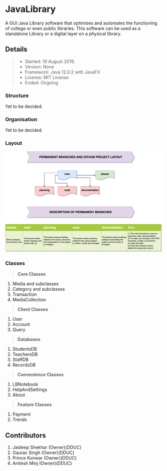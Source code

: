 # JavaLibrary

A GUI Java Library software that optimises and automates the functioning of college or even public libraries.
This software can be used as a standalone Library or a digital layer on a physical library.

Details
--------------------------------------
  >* Started: 19 August 2019.
  >* Version: None
  >* Framework: Java 12.0.2 with JavaFX
  >* License: MIT License
  >* Ended: Ongoing

### Structure
Yet to be decided.

### Organisation
Yet to be decided.

### Layout
![Layout](https://github.com/JaiSh12345/JavaLibrary/blob/planning/Planning/Branches.png)

### Classes

> __Core Classes__
  1) Media and subclasses
  2) Category and subclasses
  2) Transaction
  4) MediaCollection
> __Client Classes__
  1) User
  2) Account
  3) Query
> __Databases__
  1) StudentsDB
  2) TeachersDB
  3) StaffDB
  4) RecordsDB
> __Convenience Classes__
  1) LBNotebook
  2) HelpAndSettings
  3) About
> __Feature Classes__
  1) Payment
  2) Trends

Contributors
--------------------
  1) Jaideep Shekhar (Owner)(DDUC)
  2) Gaurav Singh    (Owner)(DDUC)
  3) Prince Kunwar   (Owner)(DDUC)
  4) Anitesh Minj    (Owner)(DDUC)
